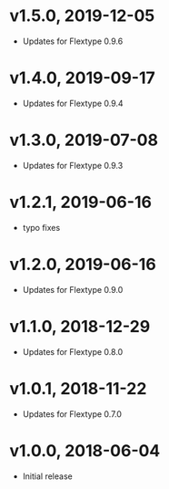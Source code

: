 # v1.5.0, 2019-12-05
* Updates for Flextype 0.9.6

# v1.4.0, 2019-09-17
* Updates for Flextype 0.9.4

# v1.3.0, 2019-07-08
* Updates for Flextype 0.9.3

# v1.2.1, 2019-06-16
* typo fixes

# v1.2.0, 2019-06-16
* Updates for Flextype 0.9.0

# v1.1.0, 2018-12-29
* Updates for Flextype 0.8.0

# v1.0.1, 2018-11-22
* Updates for Flextype 0.7.0

# v1.0.0, 2018-06-04
* Initial release

